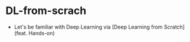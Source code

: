 # DL-from-scrach

- Let's be familiar with Deep Learning via [Deep Learning from Scratch] (feat. Hands-on)
